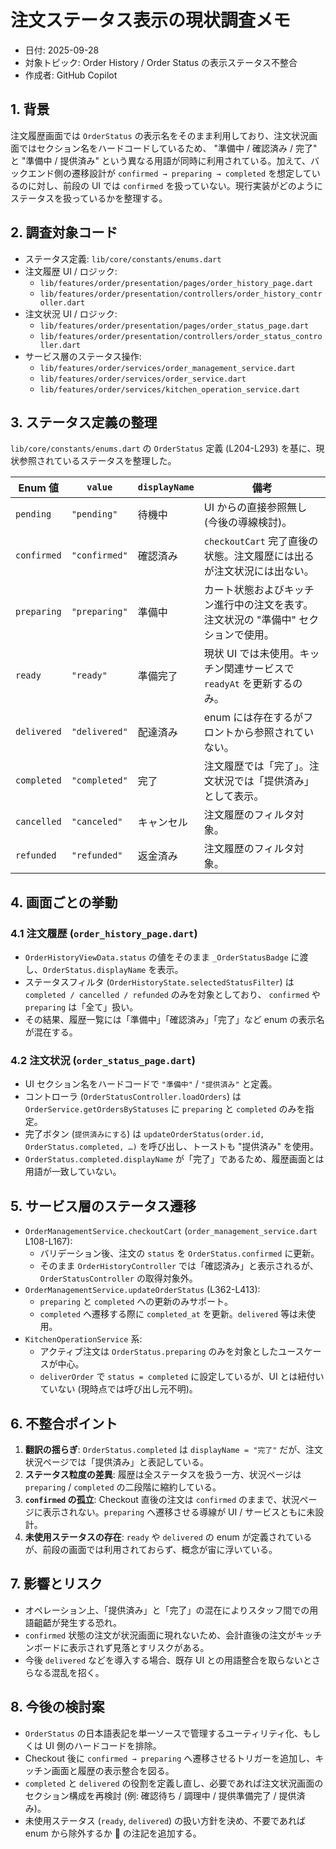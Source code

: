 # 注文ステータス表示の現状調査メモ

- 日付: 2025-09-28
- 対象トピック: Order History / Order Status の表示ステータス不整合
- 作成者: GitHub Copilot

## 1. 背景

注文履歴画面では `OrderStatus` の表示名をそのまま利用しており、注文状況画面ではセクション名をハードコードしているため、
"準備中 / 確認済み / 完了" と "準備中 / 提供済み" という異なる用語が同時に利用されている。加えて、バックエンド側の遷移設計が
`confirmed → preparing → completed` を想定しているのに対し、前段の UI では `confirmed` を扱っていない。現行実装がどのように
ステータスを扱っているかを整理する。

## 2. 調査対象コード

- ステータス定義: `lib/core/constants/enums.dart`
- 注文履歴 UI / ロジック:
  - `lib/features/order/presentation/pages/order_history_page.dart`
  - `lib/features/order/presentation/controllers/order_history_controller.dart`
- 注文状況 UI / ロジック:
  - `lib/features/order/presentation/pages/order_status_page.dart`
  - `lib/features/order/presentation/controllers/order_status_controller.dart`
- サービス層のステータス操作:
  - `lib/features/order/services/order_management_service.dart`
  - `lib/features/order/services/order_service.dart`
  - `lib/features/order/services/kitchen_operation_service.dart`

## 3. ステータス定義の整理

`lib/core/constants/enums.dart` の `OrderStatus` 定義 (L204-L293) を基に、現状参照されているステータスを整理した。

| Enum 値 | `value` | `displayName` | 備考 |
| --- | --- | --- | --- |
| `pending` | `"pending"` | 待機中 | UI からの直接参照無し (今後の導線検討)。 |
| `confirmed` | `"confirmed"` | 確認済み | `checkoutCart` 完了直後の状態。注文履歴には出るが注文状況には出ない。 |
| `preparing` | `"preparing"` | 準備中 | カート状態およびキッチン進行中の注文を表す。注文状況の "準備中" セクションで使用。 |
| `ready` | `"ready"` | 準備完了 | 現状 UI では未使用。キッチン関連サービスで `readyAt` を更新するのみ。 |
| `delivered` | `"delivered"` | 配達済み | enum には存在するがフロントから参照されていない。 |
| `completed` | `"completed"` | 完了 | 注文履歴では「完了」。注文状況では「提供済み」として表示。 |
| `cancelled` | `"canceled"` | キャンセル | 注文履歴のフィルタ対象。 |
| `refunded` | `"refunded"` | 返金済み | 注文履歴のフィルタ対象。 |

## 4. 画面ごとの挙動

### 4.1 注文履歴 (`order_history_page.dart`)

- `OrderHistoryViewData.status` の値をそのまま `_OrderStatusBadge` に渡し、`OrderStatus.displayName` を表示。
- ステータスフィルタ (`OrderHistoryState.selectedStatusFilter`) は `completed / cancelled / refunded` のみを対象としており、
  `confirmed` や `preparing` は「全て」扱い。
- その結果、履歴一覧には「準備中」「確認済み」「完了」など enum の表示名が混在する。

### 4.2 注文状況 (`order_status_page.dart`)

- UI セクション名をハードコードで `"準備中"` / `"提供済み"` と定義。
- コントローラ (`OrderStatusController.loadOrders`) は `OrderService.getOrdersByStatuses` に `preparing` と `completed` のみを指定。
- 完了ボタン (`提供済みにする`) は `updateOrderStatus(order.id, OrderStatus.completed, …)` を呼び出し、トーストも "提供済み" を使用。
- `OrderStatus.completed.displayName` が「完了」であるため、履歴画面とは用語が一致していない。

## 5. サービス層のステータス遷移

- `OrderManagementService.checkoutCart` (`order_management_service.dart` L108-L167):
  - バリデーション後、注文の `status` を `OrderStatus.confirmed` に更新。
  - そのまま `OrderHistoryController` では「確認済み」と表示されるが、`OrderStatusController` の取得対象外。
- `OrderManagementService.updateOrderStatus` (L362-L413):
  - `preparing` と `completed` への更新のみサポート。
  - `completed` へ遷移する際に `completed_at` を更新。`delivered` 等は未使用。
- `KitchenOperationService` 系:
  - アクティブ注文は `OrderStatus.preparing` のみを対象としたユースケースが中心。
  - `deliverOrder` で `status = completed` に設定しているが、UI とは紐付いていない (現時点では呼び出し元不明)。

## 6. 不整合ポイント

1. **翻訳の揺らぎ**: `OrderStatus.completed` は `displayName = "完了"` だが、注文状況ページでは「提供済み」と表記している。
2. **ステータス粒度の差異**: 履歴は全ステータスを扱う一方、状況ページは `preparing` / `completed` の二段階に縮約している。
3. **`confirmed` の孤立**: Checkout 直後の注文は `confirmed` のままで、状況ページに表示されない。`preparing` へ遷移させる導線が UI / サービスともに未設計。
4. **未使用ステータスの存在**: `ready` や `delivered` の enum が定義されているが、前段の画面では利用されておらず、概念が宙に浮いている。

## 7. 影響とリスク

- オペレーション上、「提供済み」と「完了」の混在によりスタッフ間での用語齟齬が発生する恐れ。
- `confirmed` 状態の注文が状況画面に現れないため、会計直後の注文がキッチンボードに表示されず見落とすリスクがある。
- 今後 `delivered` などを導入する場合、既存 UI との用語整合を取らないとさらなる混乱を招く。

## 8. 今後の検討案

- `OrderStatus` の日本語表記を単一ソースで管理するユーティリティ化、もしくは UI 側のハードコードを排除。
- Checkout 後に `confirmed → preparing` へ遷移させるトリガーを追加し、キッチン画面と履歴の表示整合を図る。
- `completed` と `delivered` の役割を定義し直し、必要であれば注文状況画面のセクション構成を再検討 (例: 確認待ち / 調理中 / 提供準備完了 / 提供済み)。
- 未使用ステータス (`ready`, `delivered`) の扱い方針を決め、不要であれば enum から除外するか 🚧 の注記を追加する。
